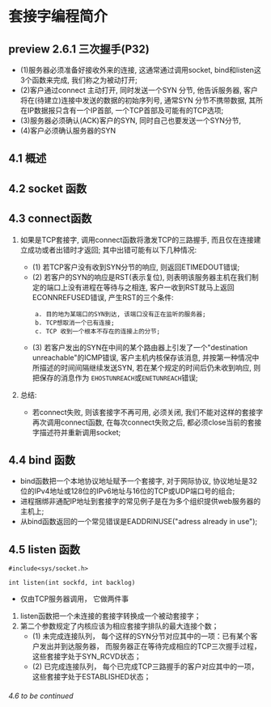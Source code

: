 # 套接字编程简介


## preview 2.6.1 三次握手(P32)
- (1)服务器必须准备好接收外来的连接, 这通常通过调用socket, bind和listen这3个函数来完成, 我们称之为被动打开;
- (2)客户通过connect 主动打开, 同时发送一个SYN 分节, 他告诉服务器, 客户将在(待建立)连接中发送的数据的初始序列号, 通常SYN 分节不携带数据, 其所在IP数据报只含有一个IP首部, 一个TCP首部及可能有的TCP选项;
- (3)服务器必须确认(ACK)客户的SYN, 同时自己也要发送一个SYN分节, 
- (4)客户必须确认服务器的SYN 



## 4.1 概述

## 4.2 socket 函数

## 4.3 connect函数
1. 如果是TCP套接字, 调用connect函数将激发TCP的三路握手, 而且仅在连接建立成功或者出错时才返回; 其中出错可能有以下几种情况:
    - (1) 若TCP客户没有收到SYN分节的响应, 则返回ETIMEDOUT错误;
    - (2) 若客户的SYN的响应是RST(表示复位), 则表明该服务器主机在我们制定的端口上没有进程在等待与之相连, 客户一收到RST就马上返回ECONNREFUSED错误, 产生RST的三个条件:
    ~~~
        a. 目的地为某端口的SYN到达, 该端口没有正在监听的服务器;
        b. TCP想取消一个已有连接;
        c. TCP 收到一个根本不存在的连接上的分节;
    ~~~
    - (3) 若客户发出的SYN在中间的某个路由器上引发了一个"destination unreachable"的ICMP错误, 客户主机内核保存该消息, 并按第一种情况中所描述的时间间隔继续发送SYN, 若在某个规定的时间后仍未收到响应, 则把保存的消息作为 `EHOSTUNREACH`或`ENETUNREACH`错误;

2. 总结:
    - 若connect失败, 则该套接字不再可用, 必须关闭, 我们不能对这样的套接字再次调用connect函数, 在每次connect失败之后, 都必须close当前的套接字描述符并重新调用socket;

## 4.4 bind 函数
- bind函数把一个本地协议地址赋予一个套接字, 对于网际协议, 协议地址是32位的IPv4地址或128位的IPv6地址与16位的TCP或UDP端口号的组合;
- 进程捆绑非通配IP地址到套接字的常见例子是在为多个组织提供web服务器的主机上;
- 从bind函数返回的一个常见错误是EADDRINUSE("adress already in use");

## 4.5 listen 函数
~~~
#include<sys/socket.h>

int listen(int sockfd, int backlog)
~~~
- 仅由TCP服务器调用， 它做两件事
1. listen函数把一个未连接的套接字转换成一个被动套接字；
2. 第二个参数规定了内核应该为相应套接字排队的最大连接个数；
    - (1) 未完成连接队列， 每个这样的SYN分节对应其中的一项：已有某个客户发出并到达服务器， 而服务器正在等待完成相应的TCP三次握手过程， 这些套接字处于SYN_RCVD状态；
    - (2) 已完成连接队列， 每个已完成TCP三路握手的客户对应其中的一项， 这些套接字处于ESTABLISHED状态；


###### 4.6 to be continued